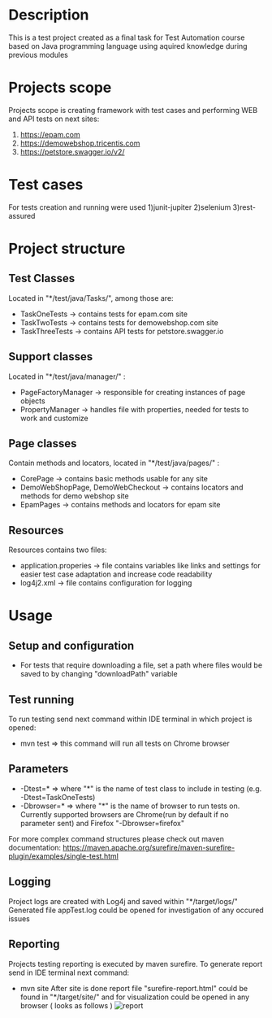 # Description
This is a test project created as a final task for Test Automation course based on Java programming language using aquired knowledge during previous modules

# Projects scope 
Projects scope is creating framework with test cases and performing WEB and API tests on next sites: 
   1) https://epam.com
   2) https://demowebshop.tricentis.com
   3) https://petstore.swagger.io/v2/

# Test cases 
For tests creation and running were used
   1)junit-jupiter
   2)selenium
   3)rest-assured
   
# Project structure
## Test Classes 

Located in "*/test/java/Tasks/", among those are:
- TaskOneTests -> contains tests for epam.com site
- TaskTwoTests -> contains tests for demowebshop.com site
- TaskThreeTests -> contains API tests for petstore.swagger.io

## Support classes 

Located in "*/test/java/manager/" :
- PageFactoryManager -> responsible for creating instances of page objects
- PropertyManager -> handles file with properties, needed for tests to work and customize 

## Page classes 

Contain methods and locators, located in "*/test/java/pages/" :
- CorePage -> contains basic methods usable for any site
- DemoWebShopPage, DemoWebCheckout -> contains locators and methods for demo webshop site 
- EpamPages -> contains methods and locators for epam site

## Resources

Resources contains two files:
- application.properies -> file contains variables like links and settings for easier test case adaptation and increase code readability
- log4j2.xml -> file contains configuration for logging

# Usage
## Setup and configuration  
- For tests that require downloading a file, set a path where files would be saved to by changing "downloadPath" variable

## Test running
To run testing send next command within IDE terminal in which project is opened:
- mvn test => this command will run all tests on Chrome browser

## Parameters
- -Dtest=* => where "*" is the name of test class to include in testing (e.g. -Dtest=TaskOneTests)
- -Dbrowser=* => where "*" is the name of browser to run tests on. Currently supported browsers are Chrome(run by default if no parameter sent) and Firefox "-Dbrowser=firefox"

For more complex command structures please check out maven documentation:
https://maven.apache.org/surefire/maven-surefire-plugin/examples/single-test.html 

## Logging 
Project logs are created with Log4j and saved within "*/target/logs/"
Generated file appTest.log could be opened for investigation of any occured issues 

## Reporting
Projects testing reporting is executed by maven surefire. 
To generate report send in IDE terminal next command: 
- mvn site
After site is done report file "surefire-report.html" could be found in "*/target/site/" and for visualization could be opened in any browser 
( looks as follows )
![report](https://github.com/zagmax/combinedmodulesrepo/assets/45147763/87dff02d-8a79-4c7e-8ab0-d9f7e932f845)



   
